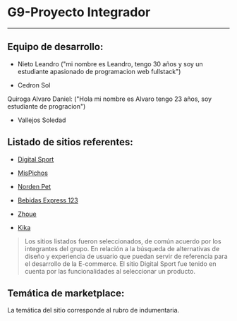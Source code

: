 # G9-Proyecto Integrador

<!-- --------------------------------------------------------------------- -->
___

## Equipo de desarrollo:

- Nieto Leandro ("mi nombre es Leandro, tengo 30 años y soy un estudiante apasionado de programacion web fullstack")

- Cedron Sol

<span style="color🍊;">Quiroga Alvaro Daniel: ("Hola mi nombre es Alvaro tengo 23 años, soy estudiante de progracion")

- Vallejos Soledad

## Listado de sitios referentes:
 - [Digital Sport](https://www.digitalsport.com.ar/) 

- [MisPichos](https://mispichos.com/)

- [Norden Pet](https://nordenpet.com.ar/)

- [Bebidas Express 123](https://www.bebidasexpress123.com)

- [Zhoue](https://www.zhoue.com.ar/)

- [Kika](https://www.kikamayorista.com.ar/remeras-7)

 > Los sitios listados fueron seleccionados, de común acuerdo por los integrantes del grupo. En relación a la búsqueda de alternativas de diseño y experiencia de usuario que puedan servir de referencia para el desarrollo de la E-commerce. El sitio Digital Sport fue tenido en cuenta por las funcionalidades al seleccionar un producto. 

 ## Temática de marketplace:
 La temática del sitio corresponde al rubro de indumentaria.

